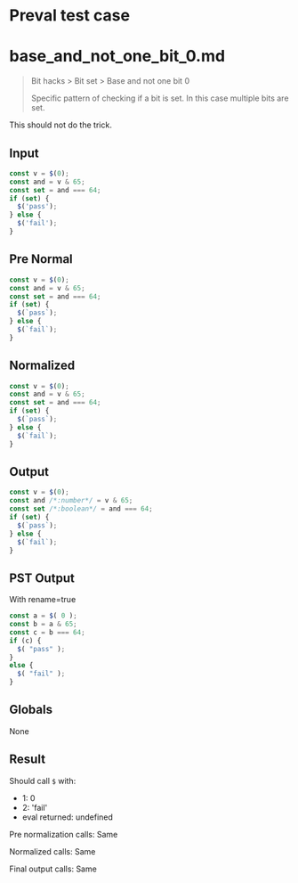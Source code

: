 # Preval test case

# base_and_not_one_bit_0.md

> Bit hacks > Bit set > Base and not one bit 0
>
> Specific pattern of checking if a bit is set. In this case multiple bits are set.

This should not do the trick.

## Input

`````js filename=intro
const v = $(0);
const and = v & 65;
const set = and === 64;
if (set) {
  $('pass');
} else {
  $('fail');
}
`````

## Pre Normal


`````js filename=intro
const v = $(0);
const and = v & 65;
const set = and === 64;
if (set) {
  $(`pass`);
} else {
  $(`fail`);
}
`````

## Normalized


`````js filename=intro
const v = $(0);
const and = v & 65;
const set = and === 64;
if (set) {
  $(`pass`);
} else {
  $(`fail`);
}
`````

## Output


`````js filename=intro
const v = $(0);
const and /*:number*/ = v & 65;
const set /*:boolean*/ = and === 64;
if (set) {
  $(`pass`);
} else {
  $(`fail`);
}
`````

## PST Output

With rename=true

`````js filename=intro
const a = $( 0 );
const b = a & 65;
const c = b === 64;
if (c) {
  $( "pass" );
}
else {
  $( "fail" );
}
`````

## Globals

None

## Result

Should call `$` with:
 - 1: 0
 - 2: 'fail'
 - eval returned: undefined

Pre normalization calls: Same

Normalized calls: Same

Final output calls: Same
